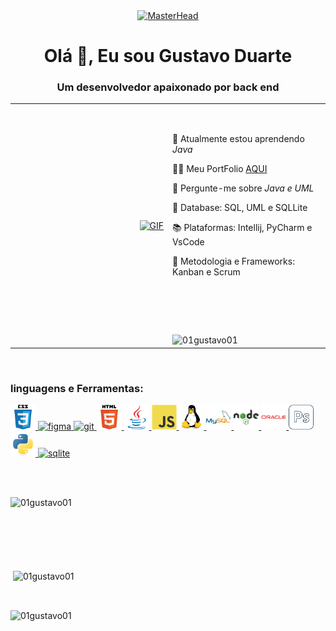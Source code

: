 <div align="center">
  <a href="https://rishavchanda.io">
    <img src="https://media.giphy.com/media/y452vVKazzradfEhlm/giphy.gif" alt="MasterHead" width="600">
  </a>
</div>
<h1 align="center">Olá 👋, Eu sou Gustavo Duarte</h1>
<h3 align="center">Um desenvolvedor apaixonado por back end</h3>


<table style="width: 100%; border-collapse: collapse; border: none;">
  <tr>
    <td style="text-align: right; border: none;">
      <a href="https://giphy.com/gifs/GM9qpNTz2Q72ex1tpG">
        <img src="https://media.giphy.com/media/GM9qpNTz2Q72ex1tpG/giphy.gif" alt="GIF" width="650">
      </a>
    </td>
   <td style="width: 50%; border: none;">
      <p align="left"> <a href="https://twitter.com/" target="blank"><img src="https://img.shields.io/twitter/follow/?logo=twitter&style=for-the-badge" alt="" /></a> </p>
      <p style="margin-bottom: 10px;">🌱 Atualmente estou aprendendo <em>Java</em></p>
      <p style="margin-bottom: 10px;">👨‍💻 Meu PortFolio <a href="https://portfolio-sigma-lemon-76.vercel.app/index.html">AQUI</a></p>
      <p style="margin-bottom: 10px;">💬 Pergunte-me sobre <em>Java e UML</em></p>
      <p style="margin-bottom: 10px;">🏦 Database: SQL, UML e SQLLite</p>
      <p style="margin-bottom: 10px;">📚 Plataformas: Intellij, PyCharm e VsCode </p>
      <p style="margin-bottom: 10px;">🔄 Metodologia e Frameworks: Kanban e Scrum</p>
      <br><br><br><br> 
      <p style="margin-bottom: 0;"><img src="https://komarev.com/ghpvc/?username=01gustavo01&label=Profile%20views&color=0e75b6&style=flat" alt="01gustavo01" /> </p>
    </td>
  </tr>
</table>



<br>


<h3 align="left">linguagens e Ferramentas:</h3>
<p align="left"> <a href="https://www.w3schools.com/css/" target="_blank" rel="noreferrer"> <img src="https://raw.githubusercontent.com/devicons/devicon/master/icons/css3/css3-original-wordmark.svg" alt="css3" width="40" height="40"/> </a> 
<a href="https://www.figma.com/" target="_blank" rel="noreferrer"> <img src="https://www.vectorlogo.zone/logos/figma/figma-icon.svg" alt="figma" width="40" height="40"/> </a> 
<a href="https://git-scm.com/" target="_blank" rel="noreferrer"> <img src="https://www.vectorlogo.zone/logos/git-scm/git-scm-icon.svg" alt="git" width="40" height="40"/> </a> 
<a href="https://www.w3.org/html/" target="_blank" rel="noreferrer"> <img src="https://raw.githubusercontent.com/devicons/devicon/master/icons/html5/html5-original-wordmark.svg" alt="html5" width="40" height="40"/> </a> 
<a href="https://www.java.com" target="_blank" rel="noreferrer"> <img src="https://raw.githubusercontent.com/devicons/devicon/master/icons/java/java-original.svg" alt="java" width="40" height="40"/> </a> 
<a href="https://developer.mozilla.org/en-US/docs/Web/JavaScript" target="_blank" rel="noreferrer"> <img src="https://raw.githubusercontent.com/devicons/devicon/master/icons/javascript/javascript-original.svg" alt="javascript" width="40" height="40"/> </a> 
<a href="https://www.linux.org/" target="_blank" rel="noreferrer"> <img src="https://raw.githubusercontent.com/devicons/devicon/master/icons/linux/linux-original.svg" alt="linux" width="40" height="40"/> </a> 
<a href="https://www.mysql.com/" target="_blank" rel="noreferrer"> <img src="https://raw.githubusercontent.com/devicons/devicon/master/icons/mysql/mysql-original-wordmark.svg" alt="mysql" width="40" height="40"/> </a> 
<a href="https://nodejs.org" target="_blank" rel="noreferrer"> <img src="https://raw.githubusercontent.com/devicons/devicon/master/icons/nodejs/nodejs-original-wordmark.svg" alt="nodejs" width="40" height="40"/> </a> 
<a href="https://www.oracle.com/" target="_blank" rel="noreferrer"> <img src="https://raw.githubusercontent.com/devicons/devicon/master/icons/oracle/oracle-original.svg" alt="oracle" width="40" height="40"/> </a> 
<a href="https://www.photoshop.com/en" target="_blank" rel="noreferrer"> <img src="https://raw.githubusercontent.com/devicons/devicon/master/icons/photoshop/photoshop-line.svg" alt="photoshop" width="40" height="40"/> </a> 
<a href="https://www.python.org" target="_blank" rel="noreferrer"> <img src="https://raw.githubusercontent.com/devicons/devicon/master/icons/python/python-original.svg" alt="python" width="40" height="40"/> </a> 
<a href="https://www.sqlite.org/" target="_blank" rel="noreferrer"> <img src="https://www.vectorlogo.zone/logos/sqlite/sqlite-icon.svg" alt="sqlite" width="40" height="40"/> </a> </p>
<br><br>
<p><img align="left" src="https://github-readme-stats.vercel.app/api/top-langs?username=01gustavo01&show_icons=true&locale=en&layout=compact" alt="01gustavo01" /></p><br><br><br><br><br><br>

<p>&nbsp;<img align="center" src="https://github-readme-stats.vercel.app/api?username=01gustavo01&show_icons=true&locale=en" alt="01gustavo01" /></p><br>

<p><img align="center" src="https://github-readme-streak-stats.herokuapp.com/?user=01gustavo01&" alt="01gustavo01" /></p><br>
